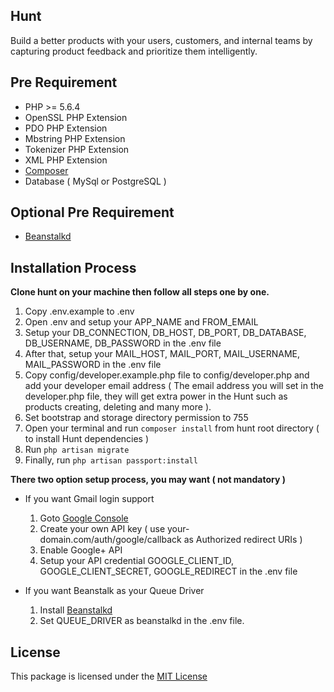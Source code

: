 ## Hunt

Build a better products with your users, customers, and internal teams by capturing product feedback and prioritize them intelligently.


## Pre Requirement

- PHP >= 5.6.4
- OpenSSL PHP Extension
- PDO PHP Extension
- Mbstring PHP Extension
- Tokenizer PHP Extension
- XML PHP Extension
- [Composer](https://getcomposer.org/download/)
- Database ( MySql or PostgreSQL )

## Optional Pre Requirement

- [Beanstalkd](http://kr.github.io/beanstalkd/)


## Installation Process

**Clone hunt on your machine then follow all steps one by one.**

1. Copy .env.example to .env
2. Open .env and setup your APP_NAME and FROM_EMAIL
3. Setup your DB_CONNECTION, DB_HOST, DB_PORT, DB_DATABASE, DB_USERNAME, DB_PASSWORD in the .env file
4. After that, setup your MAIL_HOST, MAIL_PORT, MAIL_USERNAME, MAIL_PASSWORD in the .env file
5. Copy config/developer.example.php file to config/developer.php and add your developer email address ( The email address you will set in the developer.php file, they will get extra power in the Hunt such as products creating, deleting and many more ).
6. Set bootstrap and storage directory permission to 755
7. Open your terminal and run ```composer install``` from hunt root directory ( to install Hunt dependencies )
8. Run ```php artisan migrate```
9. Finally, run ```php artisan passport:install```

**There two option setup process, you may want ( not mandatory )**

- If you want Gmail login support
    1. Goto [Google Console](https://console.developers.google.com/)
    2. Create your own API key ( use your-domain.com/auth/google/callback as Authorized redirect URIs )
    3. Enable Google+ API
    4. Setup your API credential GOOGLE_CLIENT_ID, GOOGLE_CLIENT_SECRET, GOOGLE_REDIRECT in the .env file

- If you want Beanstalk as your Queue Driver
    1. Install [Beanstalkd](http://kr.github.io/beanstalkd/)
    2. Set QUEUE_DRIVER as beanstalkd in the .env file.


## License

This package is licensed under the [MIT License](https://github.com/themexpert/hunt/blob/master/LICENSE)

